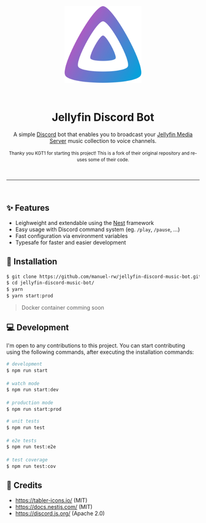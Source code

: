 <p align="center">
  <a href="http://nestjs.com/" target="blank"><img src="https://github.com/walkxcode/dashboard-icons/blob/main/png/jellyfin.png?raw=true" width="200" alt="Nest Logo" /></a>
</p>

  <br/>
  <h1 align="center">Jellyfin Discord Bot</h1>

  <p align="center">A simple <a href="https://discord.com" target="_blank">Discord</a> bot that enables you to broadcast your <a href="https://jellyfin.org/" target="_blank">Jellyfin Media Server</a> music collection to voice channels.</p>

<p align="center">
  <small>Thanky you KGT1 for starting this project! This is a fork of their original repository and re-uses some of their code.</small>
</p>


<br/>
<hr/>
<br/>


## ✨ Features

- Leighweight and extendable using the [Nest](https://github.com/nestjs/nest) framework
- Easy usage with Discord command system (eg. ``/play``, ``/pause``, ...)
- Fast configuration via environment variables
- Typesafe for faster and easier development

## 🚀 Installation

```bash
$ git clone https://github.com/manuel-rw/jellyfin-discord-music-bot.git
$ cd jellyfin-discord-music-bot/
$ yarn
$ yarn start:prod
```

> Docker container comming soon

## 💻 Development

I'm open to any contributions to this project. You can start contributing using the following commands, after executing the installation commands:

```bash
# development
$ npm run start

# watch mode
$ npm run start:dev

# production mode
$ npm run start:prod
```

```bash
# unit tests
$ npm run test

# e2e tests
$ npm run test:e2e

# test coverage
$ npm run test:cov
```

## 👤 Credits
- https://tabler-icons.io/ (MIT)
- https://docs.nestjs.com/ (MIT)
- https://discord.js.org/ (Apache 2.0)